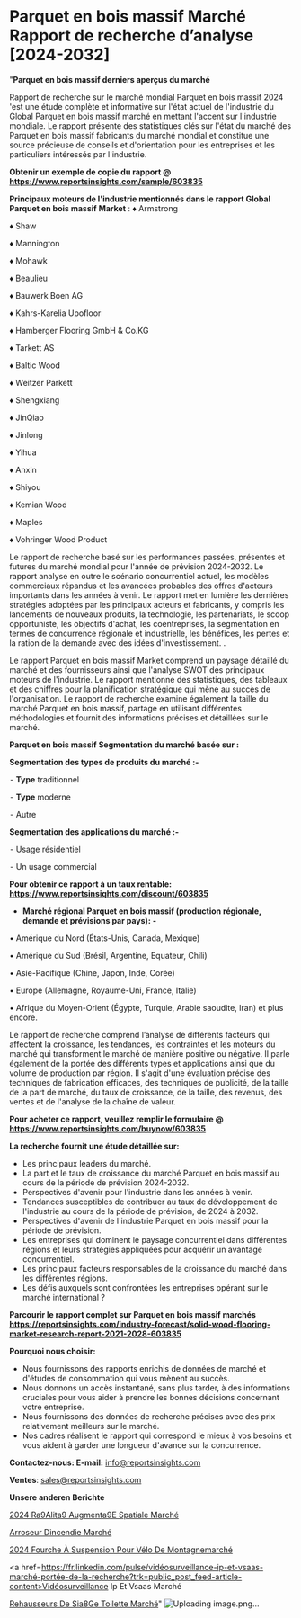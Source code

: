 # Parquet en bois massif Marché Rapport de recherche d’analyse [2024-2032]

"<strong>Parquet en bois massif derniers aperçus du marché</strong>

Rapport de recherche sur le marché mondial Parquet en bois massif 2024 'est une étude complète et informative sur l'état actuel de l'industrie du Global Parquet en bois massif marché en mettant l'accent sur l'industrie mondiale. Le rapport présente des statistiques clés sur l'état du marché des Parquet en bois massif fabricants du marché mondial et constitue une source précieuse de conseils et d'orientation pour les entreprises et les particuliers intéressés par l'industrie.

<strong>Obtenir un exemple de copie du rapport @ <a href=https://www.reportsinsights.com/sample/603835>https://www.reportsinsights.com/sample/603835</a></strong>

<strong>Principaux moteurs de l'industrie mentionnés dans le rapport Global Parquet en bois massif Market</strong> :
♦ Armstrong

♦ Shaw

♦ Mannington

♦ Mohawk

♦ Beaulieu

♦ Bauwerk Boen AG

♦ Kahrs-Karelia Upofloor

♦ Hamberger Flooring GmbH & Co.KG

♦ Tarkett AS

♦ Baltic Wood

♦ Weitzer Parkett

♦ Shengxiang

♦ JinQiao

♦ Jinlong

♦ Yihua

♦ Anxin

♦ Shiyou

♦ Kemian Wood

♦ Maples

♦ Vohringer Wood Product

Le rapport de recherche basé sur les performances passées, présentes et futures du marché mondial pour l'année de prévision 2024-2032. Le rapport analyse en outre le scénario concurrentiel actuel, les modèles commerciaux répandus et les avancées probables des offres d'acteurs importants dans les années à venir. Le rapport met en lumière les dernières stratégies adoptées par les principaux acteurs et fabricants, y compris les lancements de nouveaux produits, la technologie, les partenariats, le scoop opportuniste, les objectifs d'achat, les coentreprises, la segmentation en termes de concurrence régionale et industrielle, les bénéfices, les pertes et la ration de la demande avec des idées d'investissement. .

Le rapport Parquet en bois massif Market comprend un paysage détaillé du marché et des fournisseurs ainsi que l'analyse SWOT des principaux moteurs de l'industrie. Le rapport mentionne des statistiques, des tableaux et des chiffres pour la planification stratégique qui mène au succès de l'organisation. Le rapport de recherche examine également la taille du marché Parquet en bois massif, partage en utilisant différentes méthodologies et fournit des informations précises et détaillées sur le marché.

<strong>Parquet en bois massif Segmentation du marché basée sur :</strong>

<strong>Segmentation des types de produits du marché :-</strong>

⁃ <strong>Type</strong> traditionnel

⁃ <strong>Type</strong> moderne

⁃ Autre

<strong>Segmentation des applications du marché :-</strong>

⁃ Usage résidentiel

⁃ Un usage commercial

<strong>Pour obtenir ce rapport à un taux rentable: <a href=https://www.reportsinsights.com/discount/603835>https://www.reportsinsights.com/discount/603835</a></strong>
<ul>
  <li><strong>Marché régional Parquet en bois massif (production régionale, demande et prévisions par pays): -</strong></li>
</ul>
• Amérique du Nord (États-Unis, Canada, Mexique)

• Amérique du Sud (Brésil, Argentine, Equateur, Chili)

• Asie-Pacifique (Chine, Japon, Inde, Corée)

• Europe (Allemagne, Royaume-Uni, France, Italie)

• Afrique du Moyen-Orient (Égypte, Turquie, Arabie saoudite, Iran) et plus encore.

Le rapport de recherche comprend l’analyse de différents facteurs qui affectent la croissance, les tendances, les contraintes et les moteurs du marché qui transforment le marché de manière positive ou négative. Il parle également de la portée des différents types et applications ainsi que du volume de production par région. Il s'agit d'une évaluation précise des techniques de fabrication efficaces, des techniques de publicité, de la taille de la part de marché, du taux de croissance, de la taille, des revenus, des ventes et de l'analyse de la chaîne de valeur.

<strong>Pour acheter ce rapport, veuillez remplir le formulaire @   <a href=https://www.reportsinsights.com/buynow/603835>https://www.reportsinsights.com/buynow/603835</a></strong>

<strong>La recherche fournit une étude détaillée sur:</strong>
<ul>
  <li>Les principaux leaders du marché.</li>
  <li>La part et le taux de croissance du marché Parquet en bois massif au cours de la période de prévision 2024-2032.</li>
  <li>Perspectives d'avenir pour l'industrie dans les années à venir.</li>
  <li>Tendances susceptibles de contribuer au taux de développement de l'industrie au cours de la période de prévision, de 2024 à 2032.</li>
  <li>Perspectives d'avenir de l'industrie Parquet en bois massif pour la période de prévision.</li>
  <li>Les entreprises qui dominent le paysage concurrentiel dans différentes régions et leurs stratégies appliquées pour acquérir un avantage concurrentiel.</li>
  <li>Les principaux facteurs responsables de la croissance du marché dans les différentes régions.</li>
  <li>Les défis auxquels sont confrontées les entreprises opérant sur le marché international ?</li>
</ul>

<strong>Parcourir le rapport complet sur Parquet en bois massif marchés <a href=https://reportsinsights.com/industry-forecast/solid-wood-flooring-market-research-report-2021-2028-603835>https://reportsinsights.com/industry-forecast/solid-wood-flooring-market-research-report-2021-2028-603835</a></strong>

<strong>Pourquoi nous choisir:</strong>
<ul>
  <li>Nous fournissons des rapports enrichis de données de marché et d'études de consommation qui vous mènent au succès.</li>
  <li>Nous donnons un accès instantané, sans plus tarder, à des informations cruciales pour vous aider à prendre les bonnes décisions concernant votre entreprise.</li>
  <li>Nous fournissons des données de recherche précises avec des prix relativement meilleurs sur le marché.</li>
  <li>Nos cadres réalisent le rapport qui correspond le mieux à vos besoins et vous aident à garder une longueur d'avance sur la concurrence.</li>
</ul>
<strong>Contactez-nous:
</strong><strong>E-mail:</strong> <a href=mailto:info@reportsinsights.com>info@reportsinsights.com</a>

<strong>Ventes</strong>: <a href=mailto:sales@reportsinsights.com>sales@reportsinsights.com</a>

<strong>Unsere anderen Berichte</strong>

<a href=https://www.linkedin.com/pulse/2024-r%C3%A9alit%C3%A9-augment%C3%A9e-spatiale-march%C3%A9-rapport-xfokc/>2024 Ra9Alita9 Augmenta9E Spatiale Marché</a>

<a href=https://www.linkedin.com/pulse/arroseur-dincendie-march%C3%A9-2024-part-et-croissance-f95rc/>Arroseur Dincendie Marché</a>

<a href=https://www.linkedin.com/pulse/2024-fourche-à-suspension-pour-vélo-de-montagnemarché-drmsc/>2024 Fourche À Suspension Pour Vélo De Montagnemarché</a>

<a href=https://fr.linkedin.com/pulse/vidéosurveillance-ip-et-vsaas-marché-portée-de-la-recherche?trk=public_post_feed-article-content>Vidéosurveillance Ip Et Vsaas Marché</a>

<a href=https://www.linkedin.com/pulse/rehausseurs-de-si%C3%A8ge-toilette-march%C3%A9-rapport-ymlif/>Rehausseurs De Sia8Ge Toilette Marché</a>"
![Uploading image.png…]()
